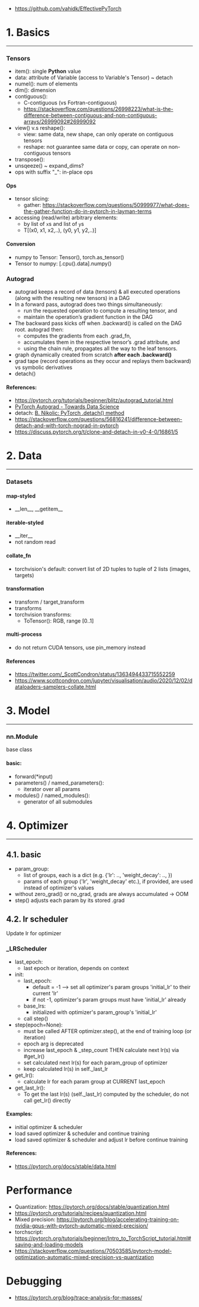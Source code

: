 * https://github.com/vahidk/EffectivePyTorch
# 1. Basics
---
### Tensors

* item(): single **Python** value
* data: attribute of Variable (access to Variable's Tensor) ~ detach
* numel(): num of elements
* dim(): dimension
* contiguous():
    * C-contiguous (vs Fortran-contiguous)
    * https://stackoverflow.com/questions/26998223/what-is-the-difference-between-contiguous-and-non-contiguous-arrays/26999092#26999092
* view() v.s reshape():
    * view: same data, new shape, can only operate on contiguous tensors
    * reshape: not guarantee same data or copy, can operate on non-contiguous tensors
* transpose():
* unsqeeze() ~ expand_dims?
* ops with suffix "\_": in-place ops

#### Ops
* tensor slicing:
    * gather: https://stackoverflow.com/questions/50999977/what-does-the-gather-function-do-in-pytorch-in-layman-terms
* accessing (read/write) arbitrary elements: 
    * by list of `x`s and list of `y`s
    * T[(x0, x1, x2,..), (y0, y1, y2,..)]
#### Conversion

* numpy to Tensor: Tensor(), torch.as_tensor()
* Tensor to numpy: [.cpu().data].numpy()
### Autograd

* autograd keeps a record of data (tensors) & all executed operations (along with the resulting new tensors) in a DAG
* In a forward pass, autograd does two things simultaneously:
    * run the requested operation to compute a resulting tensor, and
    * maintain the operation’s gradient function in the DAG
* The backward pass kicks off when .backward() is called on the DAG root. autograd then:
    * computes the gradients from each .grad_fn,
    * accumulates them in the respective tensor’s .grad attribute, and
    * using the chain rule, propagates all the way to the leaf tensors.
* graph dynamically created from scratch __after each .backward()__
* grad tape (record operations as they occur and replays them backward) vs symbolic derivatives
* detach()

#### References:
* https://pytorch.org/tutorials/beginner/blitz/autograd_tutorial.html
* [PyTorch Autograd - Towards Data Science](https://towardsdatascience.com/pytorch-autograd-understanding-the-heart-of-pytorchs-magic-2686cd94ec95)
* detach: [B. Nikolic: PyTorch .detach() method](http://www.bnikolic.co.uk/blog/pytorch-detach.html)
* https://stackoverflow.com/questions/56816241/difference-between-detach-and-with-torch-nograd-in-pytorch
* https://discuss.pytorch.org/t/clone-and-detach-in-v0-4-0/16861/5
# 2. Data
---
### Datasets
#### map-styled
* \_\_len__, \_\_getitem__

#### iterable-styled
* \_\_iter__
* not random read

#### collate_fn
* torchvision's default: convert list of 2D tuples to tuple of 2 lists (images, targets)

#### transformation
* transform / target_transform
* transforms
* torchvision transforms:
    - ToTensor(): RGB, range [0..1]

#### multi-process
* do not return CUDA tensors, use pin_memory instead

#### References
* https://twitter.com/_ScottCondron/status/1363494433715552259
* https://www.scottcondron.com/jupyter/visualisation/audio/2020/12/02/dataloaders-samplers-collate.html
# 3. Model
---
### nn.Module
base class
#### basic:

* forward(\*input)
* parameters() / named_parameters():
    * iterator over all params
* modules() / named_modules():
    * generator of all submodules
# 4. Optimizer
---
## 4.1. basic
* param_group: 
    - list of groups, each is a dict (e.g. {'lr': .., 'weight_decay': .., })
    - params of each group ('lr', 'weight_decay' etc.), if provided, are used instead of optimizer's values
* without zero_grad() or no_grad, grads are always accumulated -> OOM
* step() adjusts each param by its stored .grad
## 4.2. lr scheduler
Update lr for optimizer
### \_LRScheduler
- last_epoch: 
    - last epoch or iteration, depends on context
- init:
    - last_epoch: 
        - default = -1 --> set all optimizer's param groups 'initial_lr' to their current 'lr'
        - if not -1, optimizer's param groups must have 'initial_lr' already
    - base_lrs: 
        - initialized with optimizer's param_group's 'initial_lr' 
    - call step()
- step(epoch=None):
    - must be called AFTER optimizer.step(), at the end of training loop (or iteration)
    - epoch arg is deprecated
    - increase last_epoch & \_step_count THEN calculate next lr(s) via #get_lr()
    - set calculated next lr(s) for each param_group of optimizer 
    - keep calculated lr(s) in self.\_last_lr
- get_lr(): 
    - calculate lr for each param group at CURRENT last_epoch
- get_last_lr():
    - To get the last lr(s) (self.\_last_lr) computed by the scheduler, do not call get_lr() directly
    
#### Examples:
- initial optimizer & scheduler
- load saved optimizer & scheduler and continue training
- load saved optimizer & scheduler and adjust lr before continue training
#### References:
- https://pytorch.org/docs/stable/data.html
# Performance
- Quantization: https://pytorch.org/docs/stable/quantization.html
- https://pytorch.org/tutorials/recipes/quantization.html
- Mixed precision: https://pytorch.org/blog/accelerating-training-on-nvidia-gpus-with-pytorch-automatic-mixed-precision/
- torchscript: https://pytorch.org/tutorials/beginner/Intro_to_TorchScript_tutorial.html#saving-and-loading-models
- https://stackoverflow.com/questions/70503585/pytorch-model-optimization-automatic-mixed-precision-vs-quantization
# Debugging
* https://pytorch.org/blog/trace-analysis-for-masses/